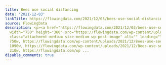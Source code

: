 ```yaml
---
title: Bees use social distancing
date: '2021-12-03'
linkTitle: https://flowingdata.com/2021/12/03/bees-use-social-distancing/
source: FlowingData
description: <p><a href="https://flowingdata.com/2021/12/03/bees-use-social-distancing/"><img
  width="750" height="360" src="https://flowingdata.com/wp-content/uploads/2021/12/Bees-use-social-distancing-750x360.png"
  class="attachment-medium size-medium wp-post-image" alt="" loading="lazy" srcset="https://flowingdata.com/wp-content/uploads/2021/12/Bees-use-social-distancing-750x360.png
  750w, https://flowingdata.com/wp-content/uploads/2021/12/Bees-use-social-distancing-1090x523.png
  1090w, https://flowingdata.com/wp-content/uploads/2021/12/Bees-use-social-distancing-210x101.png
  210w, https://flowingdata.com/wp ...
disable_comments: true
---
```

<p><a href="https://flowingdata.com/2021/12/03/bees-use-social-distancing/"><img width="750" height="360" src="https://flowingdata.com/wp-content/uploads/2021/12/Bees-use-social-distancing-750x360.png" class="attachment-medium size-medium wp-post-image" alt="" loading="lazy" srcset="https://flowingdata.com/wp-content/uploads/2021/12/Bees-use-social-distancing-750x360.png 750w, https://flowingdata.com/wp-content/uploads/2021/12/Bees-use-social-distancing-1090x523.png 1090w, https://flowingdata.com/wp-content/uploads/2021/12/Bees-use-social-distancing-210x101.png 210w, https://flowingdata.com/wp ...